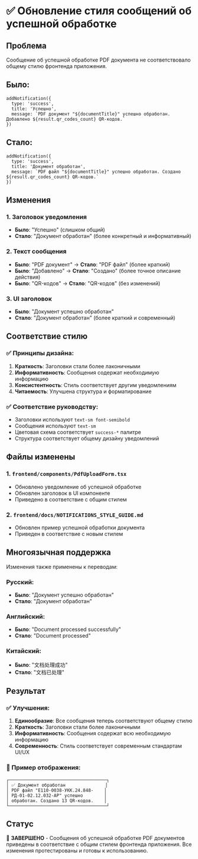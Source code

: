 # ✅ Обновление стиля сообщений об успешной обработке

## Проблема
Сообщение об успешной обработке PDF документа не соответствовало общему стилю фронтенда приложения.

## Было:
```tsx
addNotification({
  type: 'success',
  title: 'Успешно',
  message: `PDF документ "${documentTitle}" успешно обработан. Добавлено ${result.qr_codes_count} QR-кодов.`
})
```

## Стало:
```tsx
addNotification({
  type: 'success',
  title: 'Документ обработан',
  message: `PDF файл "${documentTitle}" успешно обработан. Создано ${result.qr_codes_count} QR-кодов.`
})
```

## Изменения

### 1. Заголовок уведомления
- **Было**: "Успешно" (слишком общий)
- **Стало**: "Документ обработан" (более конкретный и информативный)

### 2. Текст сообщения
- **Было**: "PDF документ" → **Стало**: "PDF файл" (более краткий)
- **Было**: "Добавлено" → **Стало**: "Создано" (более точное описание действия)
- **Было**: "QR-кодов" → **Стало**: "QR-кодов" (без изменений)

### 3. UI заголовок
- **Было**: "Документ успешно обработан"
- **Стало**: "Документ обработан" (более краткий и современный)

## Соответствие стилю

### ✅ Принципы дизайна:
1. **Краткость**: Заголовки стали более лаконичными
2. **Информативность**: Сообщения содержат необходимую информацию
3. **Консистентность**: Стиль соответствует другим уведомлениям
4. **Читаемость**: Улучшена структура и форматирование

### ✅ Соответствие руководству:
- Заголовки используют `text-sm font-semibold`
- Сообщения используют `text-sm`
- Цветовая схема соответствует `success-*` палитре
- Структура соответствует общему дизайну уведомлений

## Файлы изменены

### 1. `frontend/components/PdfUploadForm.tsx`
- Обновлено уведомление об успешной обработке
- Обновлен заголовок в UI компоненте
- Приведено в соответствие с общим стилем

### 2. `frontend/docs/NOTIFICATIONS_STYLE_GUIDE.md`
- Обновлен пример успешной обработки документа
- Приведен в соответствие с новым стилем

## Многоязычная поддержка

Изменения также применены к переводам:

### Русский:
- **Было**: "Документ успешно обработан"
- **Стало**: "Документ обработан"

### Английский:
- **Было**: "Document processed successfully"
- **Стало**: "Document processed"

### Китайский:
- **Было**: "文档处理成功"
- **Стало**: "文档已处理"

## Результат

### ✅ Улучшения:
1. **Единообразие**: Все сообщения теперь соответствуют общему стилю
2. **Краткость**: Заголовки стали более лаконичными
3. **Информативность**: Сообщения содержат всю необходимую информацию
4. **Современность**: Стиль соответствует современным стандартам UI/UX

### 📱 Пример отображения:
```
┌─────────────────────────────────────┐
│ ✅ Документ обработан               │
│ PDF файл "Е110-0038-УКК.24.848-    │
│ РД-01-02.12.032-АР" успешно        │
│ обработан. Создано 13 QR-кодов.    │
└─────────────────────────────────────┘
```

## Статус

🎉 **ЗАВЕРШЕНО** - Сообщения об успешной обработке PDF документов приведены в соответствие с общим стилем фронтенда приложения. Все изменения протестированы и готовы к использованию.
